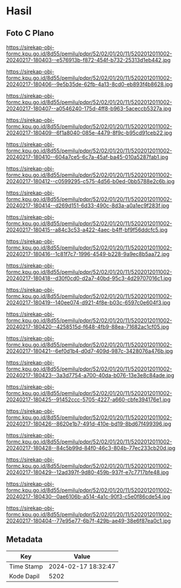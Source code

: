 # Hasil

## Foto C Plano

https://sirekap-obj-formc.kpu.go.id/8d55/pemilu/pdpr/52/02/01/20/11/5202012011002-20240217-180403--e576913b-f872-454f-b732-25313d1eb442.jpg

https://sirekap-obj-formc.kpu.go.id/8d55/pemilu/pdpr/52/02/01/20/11/5202012011002-20240217-180406--9e5b35de-62fb-4a13-8cd0-eb893f4b8628.jpg

https://sirekap-obj-formc.kpu.go.id/8d55/pemilu/pdpr/52/02/01/20/11/5202012011002-20240217-180407--a0546240-175d-4ff8-b963-5aceccb5327a.jpg

https://sirekap-obj-formc.kpu.go.id/8d55/pemilu/pdpr/52/02/01/20/11/5202012011002-20240217-180409--6f1a8040-085e-4479-8f9c-b95cd91ceb22.jpg

https://sirekap-obj-formc.kpu.go.id/8d55/pemilu/pdpr/52/02/01/20/11/5202012011002-20240217-180410--604a7ce5-6c7a-45af-ba45-010a5287fab1.jpg

https://sirekap-obj-formc.kpu.go.id/8d55/pemilu/pdpr/52/02/01/20/11/5202012011002-20240217-180412--c0599295-c575-4d56-b0ed-0bb5788e2c6b.jpg

https://sirekap-obj-formc.kpu.go.id/8d55/pemilu/pdpr/52/02/01/20/11/5202012011002-20240217-180414--d269d151-6d33-490c-8d3a-a0a1ec9f283f.jpg

https://sirekap-obj-formc.kpu.go.id/8d55/pemilu/pdpr/52/02/01/20/11/5202012011002-20240217-180415--a84c3c53-a422-4aec-b4ff-bf9f56ddcfc5.jpg

https://sirekap-obj-formc.kpu.go.id/8d55/pemilu/pdpr/52/02/01/20/11/5202012011002-20240217-180416--1c81f7c7-1996-4549-b228-9a9ec8b5aa72.jpg

https://sirekap-obj-formc.kpu.go.id/8d55/pemilu/pdpr/52/02/01/20/11/5202012011002-20240217-180418--d30f0cd0-d2a7-40bd-95c3-4d29707016c1.jpg

https://sirekap-obj-formc.kpu.go.id/8d55/pemilu/pdpr/52/02/01/20/11/5202012011002-20240217-180419--140ee074-d921-4f8e-b03c-6597c0e604f3.jpg

https://sirekap-obj-formc.kpu.go.id/8d55/pemilu/pdpr/52/02/01/20/11/5202012011002-20240217-180420--4258515d-f648-4fb9-88ea-71682ac1cf05.jpg

https://sirekap-obj-formc.kpu.go.id/8d55/pemilu/pdpr/52/02/01/20/11/5202012011002-20240217-180421--6ef0d1b4-d0d7-409d-987c-3428076a476b.jpg

https://sirekap-obj-formc.kpu.go.id/8d55/pemilu/pdpr/52/02/01/20/11/5202012011002-20240217-180423--3a3d7754-a700-40da-b076-13e3e8c84ade.jpg

https://sirekap-obj-formc.kpu.go.id/8d55/pemilu/pdpr/52/02/01/20/11/5202012011002-20240217-180425--91452ccc-5705-4227-a660-cbfe394176e1.jpg

https://sirekap-obj-formc.kpu.go.id/8d55/pemilu/pdpr/52/02/01/20/11/5202012011002-20240217-180426--8620e1b7-491d-410e-bd19-8bd67f499396.jpg

https://sirekap-obj-formc.kpu.go.id/8d55/pemilu/pdpr/52/02/01/20/11/5202012011002-20240217-180428--84c5b99d-84f0-46c3-804b-77ec233cb20d.jpg

https://sirekap-obj-formc.kpu.go.id/8d55/pemilu/pdpr/52/02/01/20/11/5202012011002-20240217-180429--12ad397f-9d80-459b-937f-e7c7717bfe48.jpg

https://sirekap-obj-formc.kpu.go.id/8d55/pemilu/pdpr/52/02/01/20/11/5202012011002-20240217-180430--0ae6106b-a514-4a1c-90f3-c5e0f86cde54.jpg

https://sirekap-obj-formc.kpu.go.id/8d55/pemilu/pdpr/52/02/01/20/11/5202012011002-20240217-180404--77e95e77-6b7f-429b-ae49-38e6f87ea0c1.jpg


## Metadata

| Key        | Value               |
| ---------- | ------------------- |
| Time Stamp | 2024-02-17 18:32:47 |
| Kode Dapil | 5202                |



